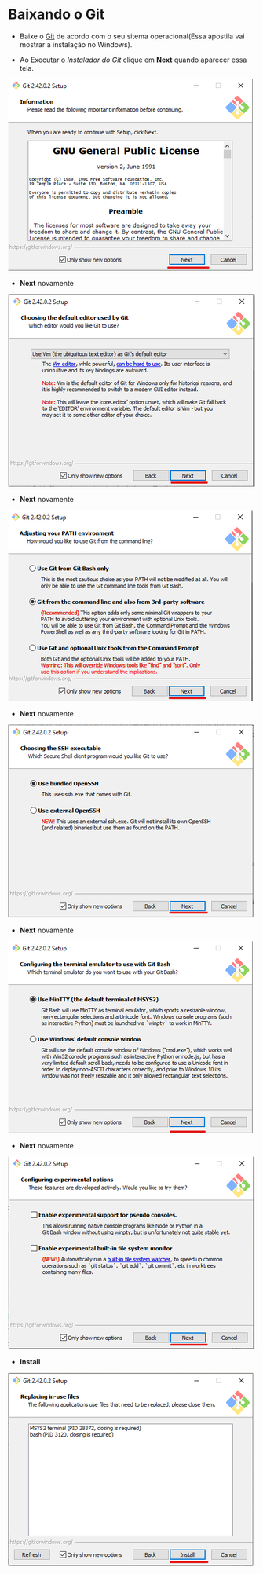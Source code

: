 # Baixando o Git

- Baixe o [Git](https://git-scm.com/downloads) de acordo com o seu sitema operacional(Essa apostila vai mostrar a instalação no Windows).

- Ao Executar o *Instalador do Git* clique em **Next** quando aparecer essa tela.

![Tela inicial](./Imagens/tela_inicial.png)

- **Next** novamente

![Next Novamente](./Imagens/next_novamente.png)

- **Next** novamente

![Outra vez next](./Imagens/outra_vez_next.png)

- **Next** novamente

![Outra vez next](./Imagens/3_next.png)

- **Next** novamente

![Outra vez next](./Imagens/4_next.png)

- **Next** novamente

![Outra vez next](./Imagens/5_next.png)

- **Install**

![Install](./Imagens/install.png)